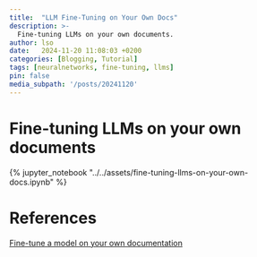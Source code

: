 ```yaml
---
title:  "LLM Fine-Tuning on Your Own Docs"
description: >-
  Fine-tuning LLMs on your own documents.
author: lso
date:   2024-11-20 11:08:03 +0200
categories: [Blogging, Tutorial]
tags: [neuralnetworks, fine-tuning, llms]
pin: false
media_subpath: '/posts/20241120'
---
```


# Fine-tuning LLMs on your own documents

{% jupyter_notebook "../../assets/fine-tuning-llms-on-your-own-docs.ipynb" %}

# References

[Fine-tune a model on your own documentation](https://ubiops.com/fine-tune-a-model-on-your-own-documentation/)
